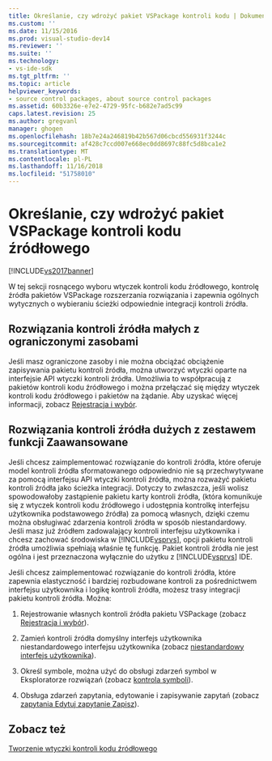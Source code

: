 ```yaml
---
title: Określanie, czy wdrożyć pakiet VSPackage kontroli kodu | Dokumentacja firmy Microsoft
ms.custom: ''
ms.date: 11/15/2016
ms.prod: visual-studio-dev14
ms.reviewer: ''
ms.suite: ''
ms.technology:
- vs-ide-sdk
ms.tgt_pltfrm: ''
ms.topic: article
helpviewer_keywords:
- source control packages, about source control packages
ms.assetid: 60b3326e-e7e2-4729-95fc-b682e7ad5c99
caps.latest.revision: 25
ms.author: gregvanl
manager: ghogen
ms.openlocfilehash: 18b7e24a246819b42b567d06cbcd556931f3244c
ms.sourcegitcommit: af428c7ccd007e668ec0dd8697c88fc5d8bca1e2
ms.translationtype: MT
ms.contentlocale: pl-PL
ms.lasthandoff: 11/16/2018
ms.locfileid: "51758010"
---
```

# <a name="determining-whether-to-implement-a-source-control-vspackage"></a>Określanie, czy wdrożyć pakiet VSPackage kontroli kodu źródłowego
[!INCLUDE[vs2017banner](../../includes/vs2017banner.md)]

W tej sekcji rosnącego wyboru wtyczek kontroli kodu źródłowego, kontrolę źródła pakietów VSPackage rozszerzania rozwiązania i zapewnia ogólnych wytycznych o wybieraniu ścieżki odpowiednie integracji kontroli źródła.  
  
## <a name="small-source-control-solution-with-limited-resources"></a>Rozwiązania kontroli źródła małych z ograniczonymi zasobami  
 Jeśli masz ograniczone zasoby i nie można obciążać obciążenie zapisywania pakietu kontroli źródła, można utworzyć wtyczki oparte na interfejsie API wtyczki kontroli źródła. Umożliwia to współpracują z pakietów kontroli kodu źródłowego i można przełączać się między wtyczek kontroli kodu źródłowego i pakietów na żądanie. Aby uzyskać więcej informacji, zobacz [Rejestracja i wybór](../../extensibility/internals/registration-and-selection-source-control-vspackage.md).  
  
## <a name="large-source-control-solution-with-a-rich-feature-set"></a>Rozwiązania kontroli źródła dużych z zestawem funkcji Zaawansowane  
 Jeśli chcesz zaimplementować rozwiązanie do kontroli źródła, które oferuje model kontroli źródła sformatowanego odpowiednio nie są przechwytywane za pomocą interfejsu API wtyczki kontroli źródła, można rozważyć pakietu kontroli źródła jako ścieżka integracji. Dotyczy to zwłaszcza, jeśli wolisz spowodowałoby zastąpienie pakietu karty kontroli źródła, (która komunikuje się z wtyczek kontroli kodu źródłowego i udostępnia kontrolkę interfejsu użytkownika podstawowego źródła) za pomocą własnych, dzięki czemu można obsługiwać zdarzenia kontroli źródła w sposób niestandardowy. Jeśli masz już źródłem zadowalający kontroli interfejsu użytkownika i chcesz zachować środowiska w [!INCLUDE[vsprvs](../../includes/vsprvs-md.md)], opcji pakietu kontroli źródła umożliwia spełniają właśnie tę funkcję. Pakiet kontroli źródła nie jest ogólna i jest przeznaczona wyłącznie do użytku z [!INCLUDE[vsprvs](../../includes/vsprvs-md.md)] IDE.  
  
 Jeśli chcesz zaimplementować rozwiązanie do kontroli źródła, które zapewnia elastyczność i bardziej rozbudowane kontroli za pośrednictwem interfejsu użytkownika i logikę kontroli źródła, możesz trasy integracji pakietu kontroli źródła. Można:  
  
1.  Rejestrowanie własnych kontroli źródła pakietu VSPackage (zobacz [Rejestracja i wybór](../../extensibility/internals/registration-and-selection-source-control-vspackage.md)).  
  
2.  Zamień kontroli źródła domyślny interfejs użytkownika niestandardowego interfejsu użytkownika (zobacz [niestandardowy interfejs użytkownika](../../extensibility/internals/custom-user-interface-source-control-vspackage.md)).  
  
3.  Określ symbole, można użyć do obsługi zdarzeń symbol w Eksploratorze rozwiązań (zobacz [kontrola symboli](../../extensibility/internals/glyph-control-source-control-vspackage.md)).  
  
4.  Obsługa zdarzeń zapytania, edytowanie i zapisywanie zapytań (zobacz [zapytania Edytuj zapytanie Zapisz](../../extensibility/internals/query-edit-query-save-source-control-vspackage.md)).  
  
## <a name="see-also"></a>Zobacz też  
 [Tworzenie wtyczki kontroli kodu źródłowego](../../extensibility/internals/creating-a-source-control-plug-in.md)

